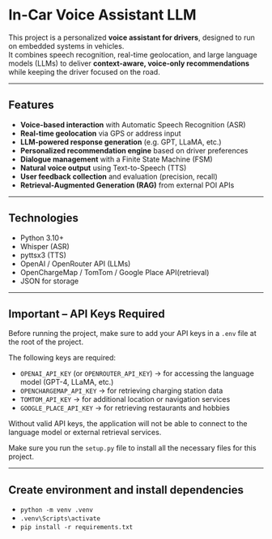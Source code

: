 # In-Car Voice Assistant LLM

This project is a personalized **voice assistant for drivers**, designed to run on embedded systems in vehicles.  
It combines speech recognition, real-time geolocation, and large language models (LLMs) to deliver **context-aware, voice-only recommendations** while keeping the driver focused on the road.

---

##  Features

-  **Voice-based interaction** with Automatic Speech Recognition (ASR)
-  **Real-time geolocation** via GPS or address input
-  **LLM-powered response generation** (e.g. GPT, LLaMA, etc.)
-  **Personalized recommendation engine** based on driver preferences
-  **Dialogue management** with a Finite State Machine (FSM)
-  **Natural voice output** using Text-to-Speech (TTS)
-  **User feedback collection** and evaluation (precision, recall)
-  **Retrieval-Augmented Generation (RAG)** from external POI APIs

---

##  Technologies

- Python 3.10+
- Whisper (ASR)
- pyttsx3 (TTS)
- OpenAI / OpenRouter API (LLMs)
- OpenChargeMap / TomTom / Google Place API(retrieval)
- JSON for storage

---

## **Important – API Keys Required**

Before running the project, make sure to add your API keys in a `.env` file at the root of the project.

The following keys are required:

- `OPENAI_API_KEY` (or `OPENROUTER_API_KEY`) → for accessing the language model (GPT-4, LLaMA, etc.)
- `OPENCHARGEMAP_API_KEY` → for retrieving charging station data
- `TOMTOM_API_KEY` → for additional location or navigation services
- `GOOGLE_PLACE_API_KEY` → for retrieving restaurants and hobbies

Without valid API keys, the application will not be able to connect to the language model or external retrieval services.

Make sure you run the `setup.py` file to install all the necessary files for this project.

---

## **Create environment and install dependencies**

- `python -m venv .venv`
- `.venv\Scripts\activate`
- `pip install -r requirements.txt`

